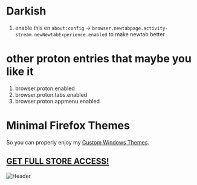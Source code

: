 # Darkish 
1. enable this en `about:config` -> `browser.newtabpage.activity-stream.newNewtabExperience.enabled` to make newtab better

# other proton entries that maybe you like it 
1. browser.proton.enabled
2. browser.proton.tabs.enabled
3. browser.proton.appmenu.enabled

# Minimal Firefox Themes
So you can properly enjoy my [Custom Windows Themes](https://gumroad.com/dpcdpc11).

## [GET FULL STORE ACCESS!](https://gumroad.com/l/ulmHF)
![Header](full_store_access_preview.png "Full Store Access")



